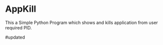 # AppKill
This a Simple Python Program which shows and  kills application from user required PID.

#updated

